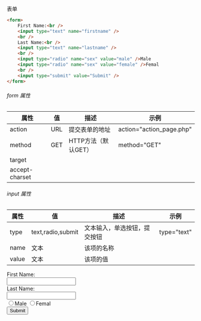 表单
```html
<form>
    First Name:<br />
    <input type="text" name="firstname" />
    <br />
    Last Name:<br />
    <input type="text" name="lastname" />
    <br />
    <input type="radio" name="sex" value="male" />Male
    <input type="radio" name="sex" value="female" />Femal
    <br />
    <input type="submit" value="Submit" />
</form>
```

###### form 属性
| 属性           | 值  | 描述                | 示例                     |
| -------------- | --- | ------------------- | ------------------------ |
| action         | URL | 提交表单的地址      | action="action_page.php" |
| method         | GET | HTTP方法（默认GET） | method="GET"             |
| target         |     |                     |                          |
| accept-charset |     |                     |                          |
###### input 属性
| 属性  | 值                | 描述                         | 示例        |
| ----- | ----------------- | ---------------------------- | ----------- |
| type  | text,radio,submit | 文本输入，单选按钮，提交按钮 | type="text" |
| name  | 文本              | 该项的名称                   |             |
| value | 文本              | 该项的值                     |             |

<form>
    First Name:<br />
    <input type="text" name="firstname" />
    <br />
    Last Name:<br />
    <input type="text" name="lastname" />
    <br />
    <input type="radio" name="sex" value="male" />Male
    <input type="radio" name="sex" value="female" />Femal
    <br />
    <input type="submit" value="Submit" />
</form>
